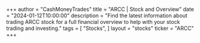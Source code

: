 +++
author = "CashMoneyTrades"
title = "ARCC | Stock and Overview"
date = "2024-01-12T10:00:00"
description = "Find the latest information about trading ARCC stock for a full financial overview to help with your stock trading and investing."
tags = [
"Stocks",
]
layout = "stocks"
ticker = "ARCC"
+++
        


    
        